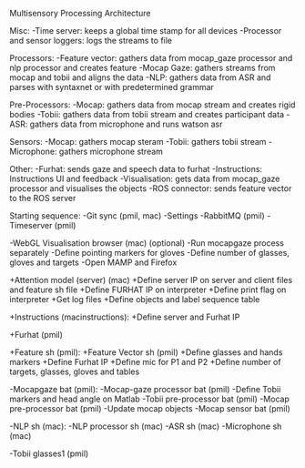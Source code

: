 Multisensory Processing Architecture

Misc:
-Time server: keeps a global time stamp for all devices
-Processor and sensor loggers: logs the streams to file

Processors:
-Feature vector: gathers data from mocap_gaze processor and nlp processor and creates feature
-Mocap Gaze: gathers streams from mocap and tobii and aligns the data
-NLP: gathers data from ASR and parses with syntaxnet or with predetermined grammar

Pre-Processors:
-Mocap: gathers data from mocap stream and creates rigid bodies
-Tobii: gathers data from tobii stream and creates participant data
-ASR: gathers data from microphone and runs watson asr

Sensors:
-Mocap: gathers mocap steram
-Tobii: gathers tobii stream
-Microphone: gathers microphone stream

Other:
-Furhat: sends gaze and speech data to furhat
-Instructions: Instructions UI and feedback
-Visualisation: gets data from mocap_gaze processor and visualises the objects
-ROS connector: sends feature vector to the ROS server


Starting sequence:
-Git sync (pmil, mac)
-Settings
-RabbitMQ (pmil)
-Timeserver (pmil)

-WebGL Visualisation browser (mac) (optional)
    -Run mocapgaze process separately
    -Define pointing markers for gloves
    -Define number of glasses, gloves and targets
    -Open MAMP and Firefox


+Attention model (server) (mac)
    +Define server IP on server and client files and feature sh file
    +Define FURHAT IP on interpreter
    +Define print flag on interpreter
    +Get log files
    +Define objects and label sequence table

+Instructions (macinstructions):
    +Define server and Furhat IP

+Furhat (pmil)

+Feature sh (pmil):
    +Feature Vector sh (pmil)
        +Define glasses and hands markers
        +Define Furhat IP
        +Define mic for P1 and P2
        +Define number of targets, glasses, gloves and tables


-Mocapgaze bat (pmil):
    -Mocap-gaze processor bat (pmil)
        -Define Tobii markers and head angle on Matlab
    -Tobii pre-processor bat (pmil)
    -Mocap pre-processor bat (pmil)
        -Update mocap objects
    -Mocap sensor bat (pmil)

-NLP sh (mac):
    -NLP processor sh (mac)
    -ASR sh (mac)
    -Microphone sh (mac)

-Tobii glasses1 (pmil)
